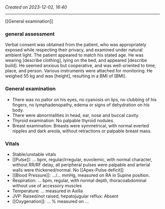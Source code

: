 *Created on 2023-12-02, 16:40* 

---
[[General examination]] 

### general assessment
Verbal consent was obtained from the patient, who was appropriately exposed while respecting their privacy, and examined under natural ambient light. The patient appeared to match his stated age. He was wearing [describe clothing], lying on the bed, and appeared [describe build]. He seemed anxious but cooperative, and was well-oriented to time, place, and person. Various instruments were attached for monitoring. He weighed 55 kg and was [height], resulting in a BMI of [BMI].

### General examination
- There was no pallor on his eyes, no cyanosis on lips, no clubbing of his fingers, no lymphadenopathy, edema or signs of dehydration on his body. 
- There were abnormalities in head, ear, nose and buccal cavity. 
- Thyroid examination: No palpable thyroid nodules. 
- Breast examination: Breasts were symmetrical, with normal everted nipples and dark areola, without retractions or palpable breast mass. 

### Vitals
- Stable/unstable vitals
- [[Pulse]]: ... bpm, regular/irregular, euvolemic, with normal character, without RR/RF delay, all peripheral pulses were palpable and arterial walls were thickened/normal. No [[Apex-Pulse deficit]] 
- [[Blood Pressure]]: .../... mmHg, measured on RA in Supine position.
- Respiration: ... bpm, regular, with normal depth, thoracoabdominal without use of accessory muscles
- Temperature: ... measured in Axilla
- JVP: Raised/not raised, hepatojugular reflux: Absent
- [[Oxygenation]]: ... % measured on ... 

